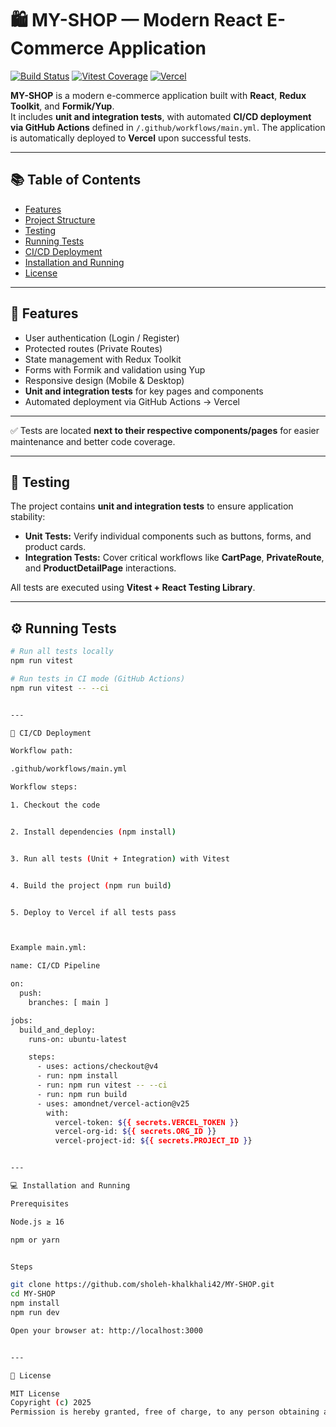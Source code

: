 # 🛍️ MY-SHOP — Modern React E-Commerce Application

[![Build Status](https://github.com/sholeh-khalkhali42/MY-SHOP/actions/workflows/main.yml/badge.svg)](https://github.com/sholeh-khalkhali42/MY-SHOP/actions/workflows/main.yml)
[![Vitest Coverage](https://img.shields.io/badge/Coverage-💯-green)](https://github.com/sholeh-khalkhali42/MY-SHOP)
[![Vercel](https://img.shields.io/badge/Deploy-Vercel-blue)](https://vercel.com/)

**MY-SHOP** is a modern e-commerce application built with **React**, **Redux Toolkit**, and **Formik/Yup**.  
It includes **unit and integration tests**, with automated **CI/CD deployment via GitHub Actions** defined in `/.github/workflows/main.yml`. The application is automatically deployed to **Vercel** upon successful tests.

---

## 📚 Table of Contents

- [Features](#features)
- [Project Structure](#project-structure)
- [Testing](#testing)
- [Running Tests](#running-tests)
- [CI/CD Deployment](#cicd-deployment)
- [Installation and Running](#installation-and-running)
- [License](#license)

---

## 🔹 Features

- User authentication (Login / Register)  
- Protected routes (Private Routes)  
- State management with Redux Toolkit  
- Forms with Formik and validation using Yup  
- Responsive design (Mobile & Desktop)  
- **Unit and integration tests** for key pages and components  
- Automated deployment via GitHub Actions → Vercel  

---


✅ Tests are located **next to their respective components/pages** for easier maintenance and better code coverage.

---

## 🧪 Testing

The project contains **unit and integration tests** to ensure application stability:

- **Unit Tests:** Verify individual components such as buttons, forms, and product cards.  
- **Integration Tests:** Cover critical workflows like **CartPage**, **PrivateRoute**, and **ProductDetailPage** interactions.

All tests are executed using **Vitest + React Testing Library**.

---

## ⚙️ Running Tests

```bash
# Run all tests locally
npm run vitest

# Run tests in CI mode (GitHub Actions)
npm run vitest -- --ci


---

🚀 CI/CD Deployment

Workflow path:

.github/workflows/main.yml

Workflow steps:

1. Checkout the code


2. Install dependencies (npm install)


3. Run all tests (Unit + Integration) with Vitest


4. Build the project (npm run build)


5. Deploy to Vercel if all tests pass



Example main.yml:

name: CI/CD Pipeline

on:
  push:
    branches: [ main ]

jobs:
  build_and_deploy:
    runs-on: ubuntu-latest

    steps:
      - uses: actions/checkout@v4
      - run: npm install
      - run: npm run vitest -- --ci
      - run: npm run build
      - uses: amondnet/vercel-action@v25
        with:
          vercel-token: ${{ secrets.VERCEL_TOKEN }}
          vercel-org-id: ${{ secrets.ORG_ID }}
          vercel-project-id: ${{ secrets.PROJECT_ID }}


---

💻 Installation and Running

Prerequisites

Node.js ≥ 16

npm or yarn


Steps

git clone https://github.com/sholeh-khalkhali42/MY-SHOP.git
cd MY-SHOP
npm install
npm run dev

Open your browser at: http://localhost:3000


---

📄 License

MIT License
Copyright (c) 2025
Permission is hereby granted, free of charge, to any person obtaining a copy...
